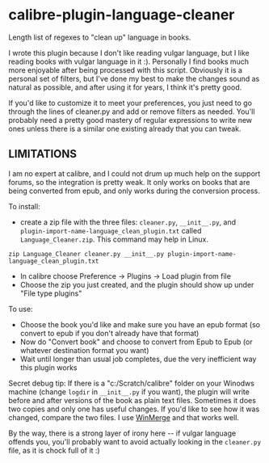 # calibre-plugin-language-cleaner
Length list of regexes to "clean up" language in books.

I wrote this plugin because I don't like reading vulgar language, but I like reading books with vulgar language in it :). Personally I find books much more enjoyable after being processed with this script. Obviously it is a personal set of filters, but I've done my best to make the changes sound as natural as possible, and after using it for years, I think it's pretty good.

If you'd like to customize it to meet your preferences, you just need to go through the lines of cleaner.py and add or remove filters as needed. You'll probably need a pretty good mastery of regular expressions to write new ones unless there is a similar one existing already that you can tweak.

## LIMITATIONS

I am no expert at calibre, and I could not drum up much help on the support forums, so the integration is pretty weak. It only works on books that are being converted from epub, and only works during the conversion process.

To install:
* create a zip file with the three files: `cleaner.py`, `__init__.py`, and `plugin-import-name-language_clean_plugin.txt` called `Language_Cleaner.zip`. This command may help in Linux.

`zip Language_Cleaner cleaner.py __init__.py plugin-import-name-language_clean_plugin.txt`

* In calibre choose Preference -> Plugins -> Load plugin from file
* Choose the zip you just created, and the plugin should show up under "File type plugins"

To use:
* Choose the book you'd like and make sure you have an epub format (so convert to epub if you don't already have that format)
* Now do "Convert book" and choose to convert from Epub to Epub (or whatever destination format you want)
* Wait until longer than usual job completes, due the very inefficient way this plugin works

Secret debug tip:
If there is a "c:/Scratch/calibre" folder on your Winodws machine (change `logdir` in `__init__.py` if you want), the plugin will write before and after versions of the book as plain text files. Sometimes it does two copies and only one has useful changes. If you'd like to see how it was changed, compare the two files. I use [WinMerge](http://winmerge.org/) and that works well.

By the way, there is a strong layer of irony here -- if vulgar language offends you, you'll probably want to avoid actually looking in the `cleaner.py` file, as it is chock full of it :)
